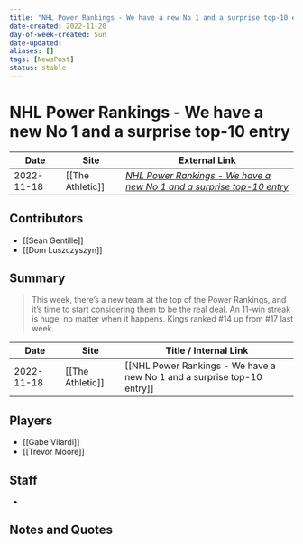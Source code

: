```yaml
---
title: "NHL Power Rankings - We have a new No 1 and a surprise top-10 entry"
date-created: 2022-11-20
day-of-week-created: Sun
date-updated: 
aliases: []
tags: [NewsPost]
status: stable
---
```


# NHL Power Rankings - We have a new No 1 and a surprise top-10 entry

| Date       | Site             | External Link                                                                                                                             |
| ---------- | ---------------- | ----------------------------------------------------------------------------------------------------------------------------------------- |
| 2022-11-18 | [[The Athletic]] | [*NHL Power Rankings - We have a new No 1 and a surprise top-10 entry*](https://theathletic.com/3909891/2022/11/18/nhl-power-rankings-6/) |

## Contributors
- [[Sean Gentille]]
- [[Dom Luszczyszyn]]

## Summary
> This week, there’s a new team at the top of the Power Rankings, and it’s time to start considering them to be the real deal. An 11-win streak is huge, no matter when it happens.
> Kings ranked #14 up from #17 last week.

| Date       | Site             | Title / Internal Link                                                   |
| ---------- | ---------------- | ----------------------------------------------------------------------- |
| 2022-11-18 | [[The Athletic]] | [[NHL Power Rankings - We have a new No 1 and a surprise top-10 entry]] |

## Players
- [[Gabe Vilardi]]
- [[Trevor Moore]]

## Staff
- 

## Notes and Quotes
> 

